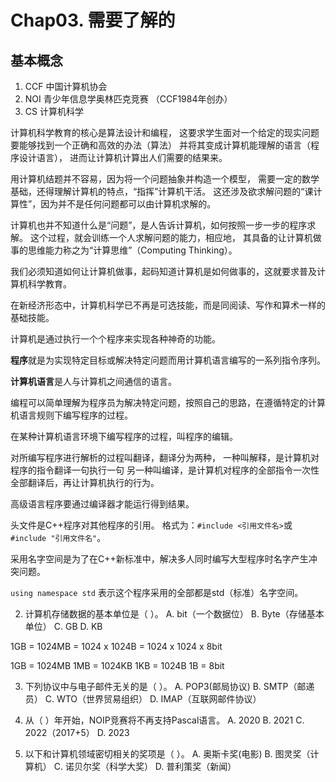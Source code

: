 # Chap03. 需要了解的



## 基本概念

1. CCF 中国计算机协会
2. NOI 青少年信息学奥林匹克竞赛 （CCF1984年创办）
3. CS 计算机科学

计算机科学教育的核心是算法设计和编程，
这要求学生面对一个给定的现实问题要能够找到一个正确和高效的办法（算法）
并将其变成计算机能理解的语言（程序设计语言），
进而让计算机计算出人们需要的结果来。

用计算机结题并不容易，因为将一个问题抽象并构造一个模型，
需要一定的数学基础，还得理解计算机的特点，“指挥”计算机干活。
这还涉及欲求解问题的“课计算性”，因为并不是任何问题都可以由计算机求解的。

计算机也并不知道什么是“问题”，是人告诉计算机，如何按照一步一步的程序求解。
这个过程，就会训练一个人求解问题的能力，相应地，
其具备的让计算机做事的思维能力称之为“计算思维”（Computing Thinking）。

我们必须知道如何让计算机做事，起码知道计算机是如何做事的，这就要求普及计算机科学教育。

在新经济形态中，计算机科学已不再是可选技能，而是同阅读、写作和算术一样的基础技能。


计算机是通过执行一个个程序来实现各种神奇的功能。




**程序**就是为实现特定目标或解决特定问题而用计算机语言编写的一系列指令序列。

**计算机语言**是人与计算机之间通信的语言。

编程可以简单理解为程序员为解决特定问题，按照自己的思路，在遵循特定的计算机语言规则下编写程序的过程。

在某种计算机语言环境下编写程序的过程，叫程序的编辑。

对所编写程序进行解析的过程叫翻译，翻译分为两种，
一种叫解释，是计算机对程序的指令翻译一句执行一句
另一种叫编译，是计算机对程序的全部指令一次性全部翻译后，再让计算机执行的行为。

高级语言程序要通过编译器才能运行得到结果。


头文件是C++程序对其他程序的引用。
格式为：`#include <引用文件名>`或`#include "引用文件名"`。

采用名字空间是为了在C++新标准中，解决多人同时编写大型程序时名字产生冲突问题。

`using namespace std` 表示这个程序采用的全部都是std（标准）名字空间。



2. 计算机存储数据的基本单位是（ ）。
 A. bit（一个数据位）	 B. Byte（存储基本单位）	 C. GB	 D. KB

1GB = 1024MB = 1024 x 1024B = 1024 x 1024 x 8bit 

1GB = 1024MB
1MB = 1024KB
1KB = 1024B
1B = 8bit

3. 	下列协议中与电子邮件无关的是（ ）。
 A. POP3(邮局协议)	 B. SMTP（邮递员）	 C. WTO（世界贸易组织）	 D. IMAP（互联网邮件协议）

18. 从（ ）年开始，NOIP竞赛将不再支持Pascal语言。
 A. 2020	 B. 2021	 C. 2022（2017+5）	 D. 2023

20. 以下和计算机领域密切相关的奖项是（ ）。
 A. 奥斯卡奖(电影)	 B. 图灵奖（计算机）	 C. 诺贝尔奖（科学大奖）	 D. 普利策奖（新闻）

